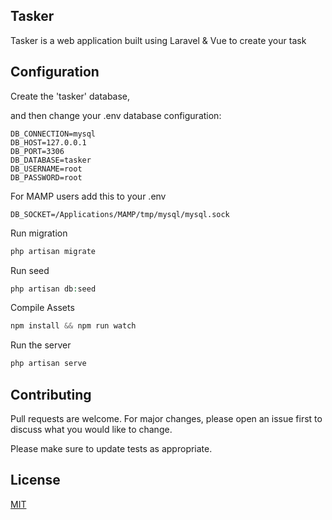 ## Tasker

Tasker is a web application built using Laravel & Vue to create your task

## Configuration

Create the 'tasker' database,

and then change your .env database configuration:

```env
DB_CONNECTION=mysql
DB_HOST=127.0.0.1
DB_PORT=3306
DB_DATABASE=tasker
DB_USERNAME=root
DB_PASSWORD=root
```

For MAMP users add this to your .env

```env
DB_SOCKET=/Applications/MAMP/tmp/mysql/mysql.sock
```

Run migration

```php
php artisan migrate
```

Run seed

```php
php artisan db:seed
```

Compile Assets

```js
npm install && npm run watch
```

Run the server

```php
php artisan serve
```

## Contributing

Pull requests are welcome. For major changes, please open an issue first to discuss what you would like to change.

Please make sure to update tests as appropriate.

## License

[MIT](https://choosealicense.com/licenses/mit/)
